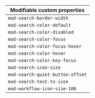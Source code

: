 | Modifiable custom properties     |
| -------------------------------- |
| `mod-search-border-width`        |
| `mod-search-color-default`       |
| `mod-search-color-disabled`      |
| `mod-search-color-focus`         |
| `mod-search-color-focus-hover`   |
| `mod-search-color-hover`         |
| `mod-search-color-key-focus`     |
| `mod-search-icon-size`           |
| `mod-search-quiet-button-offset` |
| `mod-search-text-to-icon`        |
| `mod-workflow-icon-size-100`     |
